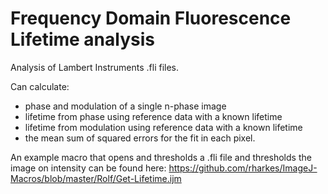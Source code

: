 # Frequency Domain Fluorescence Lifetime analysis

Analysis of Lambert Instruments .fli files. 

Can calculate:
* phase and modulation of a single n-phase image
* lifetime from phase using reference data with a known lifetime
* lifetime from modulation using reference data with a known lifetime
* the mean sum of squared errors for the fit in each pixel.

An example macro that opens and thresholds a .fli file and thresholds the image on intensity can be found here:
https://github.com/rharkes/ImageJ-Macros/blob/master/Rolf/Get-Lifetime.ijm
